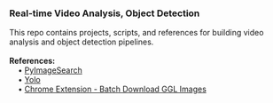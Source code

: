 <h3>Real-time Video Analysis, Object Detection</h3>
This repo contains projects, scripts, and references for building video analysis and object detection pipelines.
<br>
<br><b>References:</b>
<br>&nbsp;&nbsp;&nbsp;&nbsp;&bull;&nbsp;<a href="https://www.pyimagesearch.com/">PyImageSearch</a>
<br>&nbsp;&nbsp;&nbsp;&nbsp;&bull;&nbsp;<a href="https://pjreddie.com/darknet/yolo/">Yolo</a>
<br>&nbsp;&nbsp;&nbsp;&nbsp;&bull;&nbsp;<a href="https://chrome.google.com/webstore/detail/fatkun-batch-download-ima/nnjjahlikiabnchcpehcpkdeckfgnohf?hl=en">Chrome Extension - Batch Download GGL Images</a>
<br>
